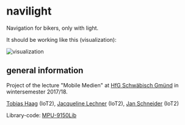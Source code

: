 # navilight
Navigation for bikers, only with light.

It should be working like this (visualization):

![visualization](https://media.giphy.com/media/l3mZ8iYYwThV2avcI/giphy.gif)

## general information 

Project of the lecture "Mobile Medien" at [HfG Schwäbisch Gmünd](http://www.hfg-gmuend.de) in wintersemester 2017/18.

[Tobias Haag](https://iot.hfg-gmuend.de/author/tobias_haag) (IoT2),
[Jacqueline Lechner](https://iot.hfg-gmuend.de/author/jacqueline_lechner) (IoT2),
[Jan Schneider](http://jan-patrick.de) (IoT2)

Library-code: [MPU-9150Lib](http://www.mellottsvrpage.com/wp-content/uploads/2014/05/MPU9150Lib-master.zip)